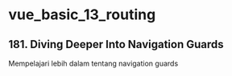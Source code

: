 # vue_basic_13_routing
## 181. Diving Deeper Into Navigation Guards

Mempelajari lebih dalam tentang navigation guards
